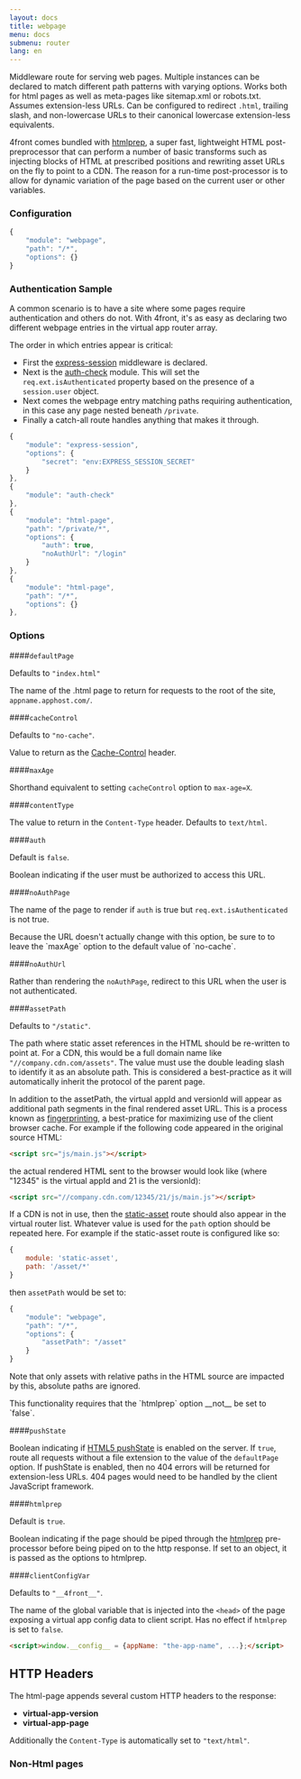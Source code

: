 ```yaml
---
layout: docs
title: webpage
menu: docs
submenu: router
lang: en
---
```


Middleware route for serving web pages. Multiple instances can be declared to match different path patterns with varying options. Works both for html pages as well as meta-pages like sitemap.xml or robots.txt. Assumes extension-less URLs. Can be configured to redirect `.html`, trailing slash, and non-lowercase URLs to their canonical lowercase extension-less equivalents.

4front comes bundled with [htmlprep](https://github.com/4front/htmlprep), a super fast, lightweight HTML post-preprocessor that can perform a number of basic transforms such as injecting blocks of HTML at prescribed positions and rewriting asset URLs on the fly to point to a CDN. The reason for a run-time post-processor is to allow for dynamic variation of the page based on the current user or other variables.

### Configuration
~~~js
{
    "module": "webpage",
    "path": "/*",
    "options": {}
}
~~~

### Authentication Sample
A common scenario is to have a site where some pages require authentication and others do not. With 4front, it's as easy as declaring two different webpage entries in the virtual app router array.

The order in which entries appear is critical:

* First the [express-session](https://github.com/expressjs/session) middleware is declared.
* Next is the [auth-check](/docs/router/auth-check.html) module. This will set the `req.ext.isAuthenticated` property based on the presence of a `session.user` object.
* Next comes the webpage entry matching paths requiring authentication, in this case any page nested beneath `/private`.
* Finally a catch-all route handles anything that makes it through.

~~~js
{
	"module": "express-session",
	"options": {
		"secret": "env:EXPRESS_SESSION_SECRET"
	}
},
{
    "module": "auth-check"
},
{
    "module": "html-page",
    "path": "/private/*",
    "options": {
        "auth": true,
        "noAuthUrl": "/login"
    }
},
{
    "module": "html-page",
    "path": "/*",
    "options": {}
},

~~~

### Options

####`defaultPage`

Defaults to `"index.html"`

The name of the .html page to return for requests to the root of the site, `appname.apphost.com/`.

####`cacheControl`

Defaults to `"no-cache"`.

Value to return as the [Cache-Control](https://developers.google.com/web/fundamentals/performance/optimizing-content-efficiency/http-caching?hl=en#cache-control) header.

####`maxAge`

Shorthand equivalent to setting `cacheControl` option to `max-age=X`.

####`contentType`

The value to return in the `Content-Type` header. Defaults to `text/html`.

####`auth`

Default is `false`.

Boolean indicating if the user must be authorized to access this URL.

####`noAuthPage`

The name of the page to render if `auth` is true but `req.ext.isAuthenticated` is not true.

<div class="doc-box doc-warn" markdown="1">
Because the URL doesn't actually change with this option, be sure to to leave the `maxAge` option to the default value of `no-cache`.
</div>

####`noAuthUrl`

Rather than rendering the `noAuthPage`, redirect to this URL when the user is not authenticated.

####`assetPath`

Defaults to `"/static"`.

The path where static asset references in the HTML should be re-written to point at. For a CDN, this would be a full domain name like  `"//company.cdn.com/assets"`. The value must use the double leading slash to identify it as an absolute path. This is considered a best-practice as it will automatically inherit the protocol of the parent page.

In addition to the assetPath, the virtual appId and versionId will appear as additional path segments in the final rendered asset URL. This is a process known as [fingerprinting](https://developers.google.com/web/fundamentals/performance/optimizing-content-efficiency/http-caching#invalidating-and-updating-cached-responses), a best-pratice for maximizing use of the client browser cache. For example if the following code appeared in the original source HTML:

~~~html
<script src="js/main.js"></script>
~~~

the actual rendered HTML sent to the browser would look like (where "12345" is the virtual appId and 21 is the versionId):

~~~html
<script src="//company.cdn.com/12345/21/js/main.js"></script>
~~~


If a CDN is not in use, then the [static-asset](#static-asset) route should also appear in the virtual router list. Whatever value is used for the `path` option should be repeated here. For example if the static-asset route is configured like so:

~~~js
{
    module: 'static-asset',
    path: '/asset/*'
}
~~~

then `assetPath` would be set to:

~~~js
{
    "module": "webpage",
    "path": "/*",
    "options": {
        "assetPath": "/asset"
    }
}
~~~

Note that only assets with relative paths in the HTML source are impacted by this, absolute paths are ignored.

<div class="doc-box doc-warn" markdown="1">
This functionality requires that the `htmlprep` option __not__ be set to `false`.
</div>

####`pushState`

Boolean indicating if [HTML5 pushState](http://www.staticapps.org/articles/routing-urls-in-static-apps) is enabled on the server. If `true`, route all requests without a file extension to the value of the `defaultPage` option. If pushState is enabled, then no 404 errors will be returned for extension-less URLs. 404 pages would need to be handled by the client JavaScript framework.

####`htmlprep`

Default is `true`.

Boolean indicating if the page should be piped through the [htmlprep](https://github.com/4front/htmlprep) pre-processor before being piped on to the http response. If set to an object, it is passed as the options to htmlprep.

####`clientConfigVar`

Defaults to `"__4front__"`.

The name of the global variable that is injected into the `<head>` of the page exposing a virtual app config data to client script. Has no effect if `htmlprep` is set to `false`.

~~~html
<script>window.__config__ = {appName: "the-app-name", ...};</script>
~~~

## HTTP Headers
The html-page appends several custom HTTP headers to the response:

* __virtual-app-version__
* __virtual-app-page__

Additionally the `Content-Type` is automatically set to `"text/html"`.

### Non-Html pages
